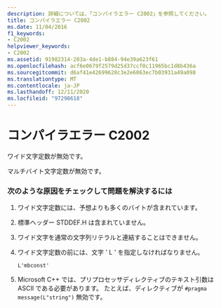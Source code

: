```yaml
---
description: 詳細については、「コンパイラエラー C2002」を参照してください。
title: コンパイラエラー C2002
ms.date: 11/04/2016
f1_keywords:
- C2002
helpviewer_keywords:
- C2002
ms.assetid: 91982314-203a-4de1-b884-94e39a623f61
ms.openlocfilehash: acf6e0679f2579d25d37ccf0c11965bc1d8b436a
ms.sourcegitcommit: d6af41e42699628c3e2e6063ec7b03931a49a098
ms.translationtype: MT
ms.contentlocale: ja-JP
ms.lasthandoff: 12/11/2020
ms.locfileid: "97298618"
---
```

# <a name="compiler-error-c2002"></a>コンパイラエラー C2002

ワイド文字定数が無効です。

マルチバイト文字定数が無効です。

### <a name="to-fix-by-checking-the-following-possible-causes"></a>次のような原因をチェックして問題を解決するには

1. ワイド文字定数には、予想よりも多くのバイトが含まれています。

1. 標準ヘッダー STDDEF.H は含まれていません。

1. ワイド文字を通常の文字列リテラルと連結することはできません。

1. ワイド文字定数の前には、文字 ' L ' を指定しなければなりません。

    ```
    L'mbconst'
    ```

1. Microsoft C++ では、プリプロセッサディレクティブのテキスト引数は ASCII である必要があります。 たとえば、ディレクティブが `#pragma message(L"string")` 無効です。
